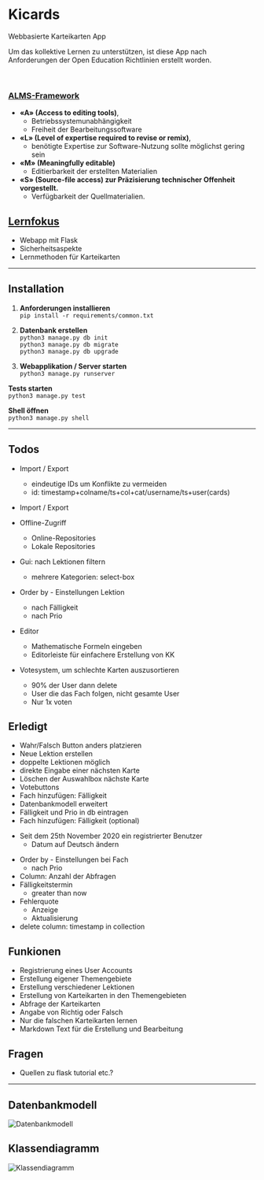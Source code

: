 # Kicards
Webbasierte Karteikarten App <br>

Um das kollektive Lernen zu unterstützen, ist diese App nach Anforderungen der Open Education Richtlinien erstellt worden.<br>

<br>

### <u>**ALMS-Framework**</u> <br>
* **«A» (Access to editing tools)**, <br>
  * Betriebssystemunabhängigkeit <br>
  * Freiheit  der  Bearbeitungssoftware <br>
* **«L» (Level of expertise required to revise or remix)**, <br>
  * benötigte Expertise zur Software-Nutzung sollte möglichst  gering  sein <br>
* **«M» (Meaningfully editable)** <br>
	* Editierbarkeit  der erstellten Materialien <br>
* **«S» (Source-file access) zur Präzisierung technischer Offenheit vorgestellt.** <br>
  * Verfügbarkeit der Quellmaterialien. <br>



## <u>**Lernfokus</u>**
- Webapp mit Flask
- Sicherheitsaspekte
- Lernmethoden für Karteikarten


<hr>

## Installation
1. **Anforderungen installieren** <br>
  ```pip install -r requirements/common.txt```

2. **Datenbank erstellen**<br>
  ```python3 manage.py db init```<br>
    ```python3 manage.py db migrate```<br>
  ```python3 manage.py db upgrade```

3. **Webapplikation / Server starten** <br>
    ```python3 manage.py runserver```



  **Tests starten** <br>
  ```python3 manage.py test```

  **Shell öffnen** <br>
  ```python3 manage.py shell```
<hr>



## Todos

* Import / Export 
  - eindeutige IDs um Konflikte zu vermeiden
  - id: timestamp+colname/ts+col+cat/username/ts+user(cards)






* Import / Export 

- Offline-Zugriff
  - Online-Repositories
  - Lokale Repositories

- Gui: nach Lektionen filtern
  - mehrere Kategorien: select-box

- Order by - Einstellungen Lektion
  - nach Fälligkeit 
  - nach Prio


- Editor 
  - Mathematische Formeln eingeben
  - Editorleiste für einfachere Erstellung von KK

- Votesystem, um schlechte Karten auszusortieren
  - 90% der User dann delete
  - User die das Fach folgen, nicht gesamte User
  - Nur 1x voten





## Erledigt
- Wahr/Falsch Button anders platzieren
- Neue Lektion erstellen
- doppelte Lektionen möglich
- direkte Eingabe einer nächsten Karte
- Löschen der Auswahlbox nächste Karte
- Votebuttons
- Fach hinzufügen: Fälligkeit
- Datenbankmodell erweitert
- Fälligkeit und Prio in db eintragen
- Fach hinzufügen: Fälligkeit (optional)
* Seit dem 25th November 2020 ein registrierter Benutzer
  * Datum auf Deutsch ändern
- Order by - Einstellungen bei Fach
  - nach Prio
- Column: Anzahl der Abfragen
- Fälligkeitstermin 
  - greater than now
- Fehlerquote
  - Anzeige
  - Aktualisierung
- delete column: timestamp in collection 


## Funkionen
- Registrierung eines User Accounts
- Erstellung eigener Themengebiete  
- Erstellung verschiedener Lektionen
- Erstellung von Karteikarten in den Themengebieten
- Abfrage der Karteikarten
- Angabe von Richtig oder Falsch
- Nur die falschen Karteikarten lernen
- Markdown Text für die Erstellung und Bearbeitung

## Fragen
- Quellen zu flask tutorial etc.? 




<hr>

## Datenbankmodell
![Datenbankmodell](/img/Datenbankmodell.png)

## Klassendiagramm
![Klassendiagramm](/img/Klassendiagramm.png)